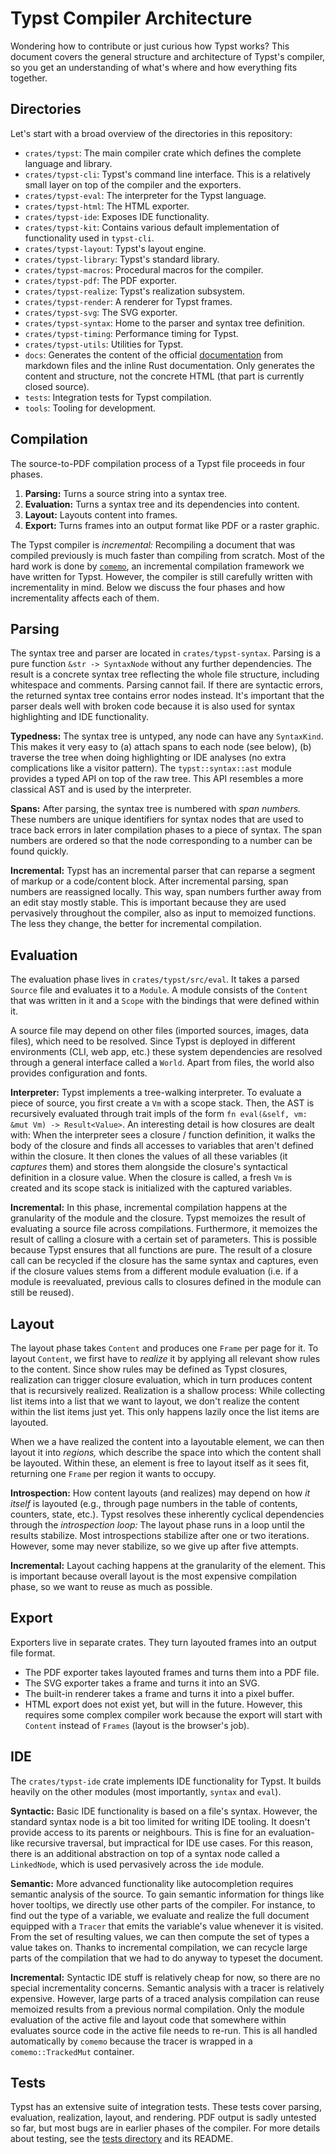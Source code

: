 # Typst Compiler Architecture
Wondering how to contribute or just curious how Typst works? This document
covers the general structure and architecture of Typst's compiler, so you get an
understanding of what's where and how everything fits together.


## Directories
Let's start with a broad overview of the directories in this repository:

- `crates/typst`: The main compiler crate which defines the complete language
  and library.
- `crates/typst-cli`: Typst's command line interface. This is a relatively small
  layer on top of the compiler and the exporters.
- `crates/typst-eval`: The interpreter for the Typst language.
- `crates/typst-html`: The HTML exporter.
- `crates/typst-ide`: Exposes IDE functionality.
- `crates/typst-kit`: Contains various default implementation of
  functionality used in `typst-cli`.
- `crates/typst-layout`: Typst's layout engine.
- `crates/typst-library`: Typst's standard library.
- `crates/typst-macros`: Procedural macros for the compiler.
- `crates/typst-pdf`: The PDF exporter.
- `crates/typst-realize`: Typst's realization subsystem.
- `crates/typst-render`: A renderer for Typst frames.
- `crates/typst-svg`: The SVG exporter.
- `crates/typst-syntax`: Home to the parser and syntax tree definition.
- `crates/typst-timing`: Performance timing for Typst.
- `crates/typst-utils`: Utilities for Typst.
- `docs`: Generates the content of the official
  [documentation][docs] from markdown files and the inline
  Rust documentation. Only generates the content and structure, not the concrete
  HTML (that part is currently closed source).
- `tests`: Integration tests for Typst compilation.
- `tools`: Tooling for development.


## Compilation
The source-to-PDF compilation process of a Typst file proceeds in four phases.

1. **Parsing:** Turns a source string into a syntax tree.
2. **Evaluation:** Turns a syntax tree and its dependencies into content.
3. **Layout:** Layouts content into frames.
4. **Export:** Turns frames into an output format like PDF or a raster graphic.

The Typst compiler is _incremental:_ Recompiling a document that was compiled
previously is much faster than compiling from scratch. Most of the hard work is
done by [`comemo`], an incremental compilation framework we have written for
Typst. However, the compiler is still carefully written with incrementality in
mind. Below we discuss the four phases and how incrementality affects each of
them.


## Parsing
The syntax tree and parser are located in `crates/typst-syntax`. Parsing is
a pure function `&str -> SyntaxNode` without any further dependencies. The
result is a concrete syntax tree reflecting the whole file structure, including
whitespace and comments. Parsing cannot fail. If there are syntactic errors, the
returned syntax tree contains error nodes instead. It's important that the
parser deals well with broken code because it is also used for syntax
highlighting and IDE functionality.

**Typedness:**
The syntax tree is untyped, any node can have any `SyntaxKind`. This makes it
very easy to (a) attach spans to each node (see below), (b) traverse the tree
when doing highlighting or IDE analyses (no extra complications like a visitor
pattern). The `typst::syntax::ast` module provides a typed API on top of
the raw tree. This API resembles a more classical AST and is used by the
interpreter.

**Spans:**
After parsing, the syntax tree is numbered with _span numbers._ These numbers
are unique identifiers for syntax nodes that are used to trace back errors in
later compilation phases to a piece of syntax. The span numbers are ordered so
that the node corresponding to a number can be found quickly.

**Incremental:**
Typst has an incremental parser that can reparse a segment of markup or a
code/content block. After incremental parsing, span numbers are reassigned
locally. This way, span numbers further away from an edit stay mostly stable.
This is important because they are used pervasively throughout the compiler,
also as input to memoized functions. The less they change, the better for
incremental compilation.


## Evaluation
The evaluation phase lives in `crates/typst/src/eval`. It takes a parsed
`Source` file and evaluates it to a `Module`. A module consists of the `Content`
that was written in it and a `Scope` with the bindings that were defined within
it.

A source file may depend on other files (imported sources, images, data files),
which need to be resolved. Since Typst is deployed in different environments
(CLI, web app, etc.) these system dependencies are resolved through a general
interface called a `World`. Apart from files, the world also provides
configuration and fonts.

**Interpreter:**
Typst implements a tree-walking interpreter. To evaluate a piece of source, you
first create a `Vm` with a scope stack. Then, the AST is recursively evaluated
through trait impls of the form `fn eval(&self, vm: &mut Vm) -> Result<Value>`.
An interesting detail is how closures are dealt with: When the interpreter sees
a closure / function definition, it walks the body of the closure and finds all
accesses to variables that aren't defined within the closure. It then clones the
values of all these variables (it _captures_ them) and stores them alongside the
closure's syntactical definition in a closure value. When the closure is called,
a fresh `Vm` is created and its scope stack is initialized with the captured
variables.

**Incremental:**
In this phase, incremental compilation happens at the granularity of the module
and the closure. Typst memoizes the result of evaluating a source file across
compilations. Furthermore, it memoizes the result of calling a closure with a
certain set of parameters. This is possible because Typst ensures that all
functions are pure. The result of a closure call can be recycled if the closure
has the same syntax and captures, even if the closure values stems from a
different module evaluation (i.e. if a module is reevaluated, previous calls to
closures defined in the module can still be reused).


## Layout
The layout phase takes `Content` and produces one `Frame` per page for it. To
layout `Content`, we first have to _realize_ it by applying all relevant show
rules to the content. Since show rules may be defined as Typst closures,
realization can trigger closure evaluation, which in turn produces content that
is recursively realized. Realization is a shallow process: While collecting list
items into a list that we want to layout, we don't realize the content within
the list items just yet. This only happens lazily once the list items are
layouted.

When we a have realized the content into a layoutable element, we can then
layout it into _regions,_ which describe the space into which the content shall
be layouted. Within these, an element is free to layout itself as it sees fit,
returning one `Frame` per region it wants to occupy.

**Introspection:**
How content layouts (and realizes) may depend on how _it itself_ is layouted
(e.g., through page numbers in the table of contents, counters, state, etc.).
Typst resolves these inherently cyclical dependencies through the _introspection
loop:_ The layout phase runs in a loop until the results stabilize. Most
introspections stabilize after one or two iterations. However, some may never
stabilize, so we give up after five attempts.

**Incremental:**
Layout caching happens at the granularity of the element. This is important
because overall layout is the most expensive compilation phase, so we want to
reuse as much as possible.


## Export
Exporters live in separate crates. They turn layouted frames into an output file
format.

- The PDF exporter takes layouted frames and turns them into a PDF file.
- The SVG exporter takes a frame and turns it into an SVG.
- The built-in renderer takes a frame and turns it into a pixel buffer.
- HTML export does not exist yet, but will in the future. However, this requires
  some complex compiler work because the export will start with `Content`
  instead of `Frames` (layout is the browser's job).


## IDE
The `crates/typst-ide` crate implements IDE functionality for Typst. It
builds heavily on the other modules (most importantly, `syntax` and `eval`).

**Syntactic:**
Basic IDE functionality is based on a file's syntax. However, the standard
syntax node is a bit too limited for writing IDE tooling. It doesn't provide
access to its parents or neighbours. This is fine for an evaluation-like
recursive traversal, but impractical for IDE use cases. For this reason, there
is an additional abstraction on top of a syntax node called a `LinkedNode`,
which is used pervasively across the `ide` module.

**Semantic:**
More advanced functionality like autocompletion requires semantic analysis of
the source. To gain semantic information for things like hover tooltips, we
directly use other parts of the compiler. For instance, to find out the type of
a variable, we evaluate and realize the full document equipped with a `Tracer`
that emits the variable's value whenever it is visited. From the set of
resulting values, we can then compute the set of types a value takes on. Thanks
to incremental compilation, we can recycle large parts of the compilation that
we had to do anyway to typeset the document.

**Incremental:**
Syntactic IDE stuff is relatively cheap for now, so there are no special
incrementality concerns. Semantic analysis with a tracer is relatively
expensive. However, large parts of a traced analysis compilation can reuse
memoized results from a previous normal compilation. Only the module evaluation
of the active file and layout code that somewhere within evaluates source code
in the active file needs to re-run. This is all handled automatically by
`comemo` because the tracer is wrapped in a `comemo::TrackedMut` container.


## Tests
Typst has an extensive suite of integration tests. These tests cover parsing,
evaluation, realization, layout, and rendering. PDF output is sadly untested so
far, but most bugs are in earlier phases of the compiler. For more details about
testing, see the [tests directory](/tests) and its README.

[docs]: https://typst.app/docs/
[`comemo`]: https://github.com/typst/comemo/
